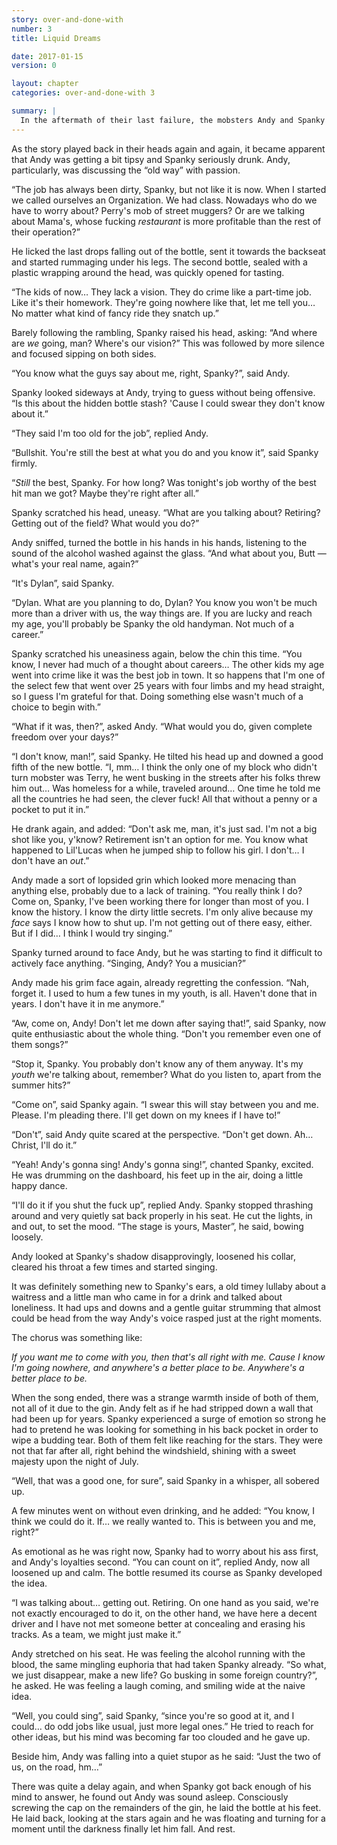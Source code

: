 ```yaml
---
story: over-and-done-with
number: 3
title: Liquid Dreams

date: 2017-01-15
version: 0

layout: chapter
categories: over-and-done-with 3

summary: |
  In the aftermath of their last failure, the mobsters Andy and Spanky take a break to drink and talk.
---
```

As the story played back in their heads again and again, it became apparent that Andy was getting a bit tipsy and Spanky seriously drunk. Andy, particularly, was discussing the “old way” with passion.

“The job has always been dirty, Spanky, but not like it is now. When I started we called ourselves an Organization. We had class. Nowadays who do we have to worry about? Perry's mob of street muggers? Or are we talking about Mama's, whose fucking *restaurant* is more profitable than the rest of their operation?”

He licked the last drops falling out of the bottle, sent it towards the backseat and started rummaging under his legs. The second bottle, sealed with a plastic wrapping around the head, was quickly opened for tasting.

“The kids of now… They lack a vision. They do crime like a part-time job. Like it's their homework. They're going nowhere like that, let me tell you… No matter what kind of fancy ride they snatch up.”

Barely following the rambling, Spanky raised his head, asking: “And where are *we* going, man? Where's our vision?” This was followed by more silence and focused sipping on both sides.

“You know what the guys say about me, right, Spanky?”, said Andy.

Spanky looked sideways at Andy, trying to guess without being offensive. “Is this about the hidden bottle stash? 'Cause I could swear they don't know about it.”

“They said I'm too old for the job”, replied Andy.

“Bullshit. You're still the best at what you do and you know it”, said Spanky firmly.

“*Still* the best, Spanky. For how long? Was tonight's job worthy of the best hit man we got? Maybe they're right after all.”

Spanky scratched his head, uneasy. “What are you talking about? Retiring? Getting out of the field? What would you do?”

Andy sniffed, turned the bottle in his hands in his hands, listening to the sound of the alcohol washed against the glass. “And what about you, Butt — what's your real name, again?”

“It's Dylan”, said Spanky.

“Dylan. What are you planning to do, Dylan? You know you won't be much more than a driver with us, the way things are. If you are lucky and reach my age, you'll probably be Spanky the old handyman. Not much of a career.”

Spanky scratched his uneasiness again, below the chin this time. “You know, I never had much of a thought about careers… The other kids my age went into crime like it was the best job in town. It so happens that I'm one of the select few that went over 25 years with four limbs and my head straight, so I guess I'm grateful for that. Doing something else wasn't much of a choice to begin with.”

“What if it was, then?”, asked Andy. “What would you do, given complete freedom over your days?”

“I don't know, man!”, said Spanky. He tilted his head up and downed a good fifth of the new bottle. “I, mm… I think the only one of my block who didn't turn mobster was Terry, he went busking in the streets after his folks threw him out… Was homeless for a while, traveled around… One time he told me all the countries he had seen, the clever fuck! All that without a penny or a pocket to put it in.”

He drank again, and added: “Don't ask me, man, it's just sad. I'm not a big shot like you, y'know? Retirement isn't an option for me. You know what happened to Lil'Lucas when he jumped ship to follow his girl. I don't… I don't have an *out*.”

Andy made a sort of lopsided grin which looked more menacing than anything else, probably due to a lack of training. “You really think I do? Come on, Spanky, I've been working there for longer than most of you. I know the history. I know the dirty little secrets. I'm only alive because my *face* says I know how to shut up. I'm not getting out of there easy, either. But if I did… I think I would try singing.”

Spanky turned around to face Andy, but he was starting to find it difficult to actively face anything. “Singing, Andy? You a musician?”

Andy made his grim face again, already regretting the confession. “Nah, forget it. I used to hum a few tunes in my youth, is all. Haven't done that in years. I don't have it in me anymore.”

“Aw, come on, Andy! Don't let me down after saying that!”, said Spanky, now quite enthusiastic about the whole thing. “Don't you remember even one of them songs?”

“Stop it, Spanky. You probably don't know any of them anyway. It's my *youth* we're talking about, remember? What do you listen to, apart from the summer hits?”

“Come on”, said Spanky again. “I swear this will stay between you and me. Please. I'm pleading there. I'll get down on my knees if I have to!”

“Don't”, said Andy quite scared at the perspective. “Don't get down. Ah… Christ, I'll do it.”

“Yeah! Andy's gonna sing! Andy's gonna sing!”, chanted Spanky, excited. He was drumming on the dashboard, his feet up in the air, doing a little happy dance.

“I'll do it if you shut the fuck up”, replied Andy. Spanky stopped thrashing around and very quietly sat back properly in his seat. He cut the lights, in and out, to set the mood. “The stage is yours, Master”, he said, bowing loosely.

Andy looked at Spanky's shadow disapprovingly, loosened his collar, cleared his throat a few times and started singing.

It was definitely something new to Spanky's ears, a old timey lullaby about a waitress and a little man who came in for a drink and talked about loneliness. It had ups and downs and a gentle guitar strumming that almost could be head from the way Andy's voice rasped just at the right moments.

The chorus was something like:

*If you want me to come with you, then that's all right with me.
Cause I know I'm going nowhere, and anywhere's a better place to be.
Anywhere's a better place to be.*

When the song ended, there was a strange warmth inside of both of them, not all of it due to the gin. Andy felt as if he had stripped down a wall that had been up for years. Spanky experienced a surge of emotion so strong he had to pretend he was looking for something in his back pocket in order to wipe a budding tear. Both of them felt like reaching for the stars. They were not that far after all, right behind the windshield, shining with a sweet majesty upon the night of July.

“Well, that was a good one, for sure”, said Spanky in a whisper, all sobered up.

A few minutes went on without even drinking, and he added: “You know, I think we could do it. If… we really wanted to. This is between you and me, right?”

As emotional as he was right now, Spanky had to worry about his ass first, and Andy's loyalties second. “You can count on it”, replied Andy, now all loosened up and calm. The bottle resumed its course as Spanky developed the idea.

“I was talking about… getting out. Retiring. On one hand as you said, we're not exactly encouraged to do it, on the other hand, we have here a decent driver and I have not met someone better at concealing and erasing his tracks. As a team, we might just make it.”

Andy stretched on his seat. He was feeling the alcohol running with the blood, the same mingling euphoria that had taken Spanky already. “So what, we just disappear, make a new life? Go busking in some foreign country?”, he asked. He was feeling a laugh coming, and smiling wide at the naive idea.

“Well, you could sing”, said Spanky, “since you're so good at it, and I could… do odd jobs like usual, just more legal ones.” He tried to reach for other ideas, but his mind was becoming far too clouded and he gave up.

Beside him, Andy was falling into a quiet stupor as he said: “Just the two of us, on the road, hm…”

There was quite a delay again, and when Spanky got back enough of his mind to answer, he found out Andy was sound asleep. Consciously screwing the cap on the remainders of the gin, he laid the bottle at his feet. He laid back, looking at the stars again and he was floating and turning for a moment until the darkness finally let him fall. And rest.

